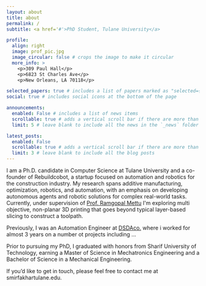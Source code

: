 ```yaml
---
layout: about
title: about
permalink: /
subtitle: <a href='#'>PhD Student, Tulane University</a>

profile:
  align: right
  image: prof_pic.jpg
  image_circular: false # crops the image to make it circular
  more_info: >
    <p>309 Paul Hall</p>
    <p>6823 St Charles Ave</p>
    <p>New Orleans, LA 70118</p>

selected_papers: true # includes a list of papers marked as "selected={true}"
social: true # includes social icons at the bottom of the page

announcements:
  enabled: False # includes a list of news items
  scrollable: true # adds a vertical scroll bar if there are more than 3 news items
  limit: 5 # leave blank to include all the news in the `_news` folder

latest_posts:
  enabled: False
  scrollable: true # adds a vertical scroll bar if there are more than 3 new posts items
  limit: 3 # leave blank to include all the blog posts
---
```



I am a Ph.D. candidate in Computer Science at Tulane University and a co-founder of Rebuildcobot, a startup focused on automation and robotics for the construction industry. My research spans additive manufacturing, optimization, robotics, and automation, with an emphasis on developing autonomous agents and robotic solutions for complex real-world tasks. Currently, under supervision of [Prof. Ramgopal Mettu](https://ramgopalmettu.org/) I'm exploring multi objective, non-planar 3D printing that goes beyond typical layer-based slicing to construct a toolpath. 

Previously, I was an Automation Engineer at [DSDAco.](https://www.dsdaco.com/en/) where i worked for almost 3 years on a number ot projects including ... 

Prior to pursuing my PhD, I graduated with honors from Sharif University of Technology, earning a Master of Science in Mechatronics Engineering and a Bachelor of Science in a Mechanical Engineering.

If you’d like to get in touch, please feel free to contact me at smirfakhar<At>tulane.edu.

